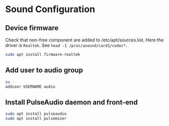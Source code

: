 # Sound Configuration

## Device firmware
Check that non-free component are added to /etc/apt/sources.list.
Here the driver is `Realtek`. See `head -1 /proc/asound/card1/codec*`.

```sh
sudo apt install firmware-realtek
```

## Add user to audio group
```sh
su -
adduser USERNAME audio
```

## Install PulseAudio daemon and front-end
```sh
sudo apt install pulseaudio
sudo apt install pulsemixer
```

